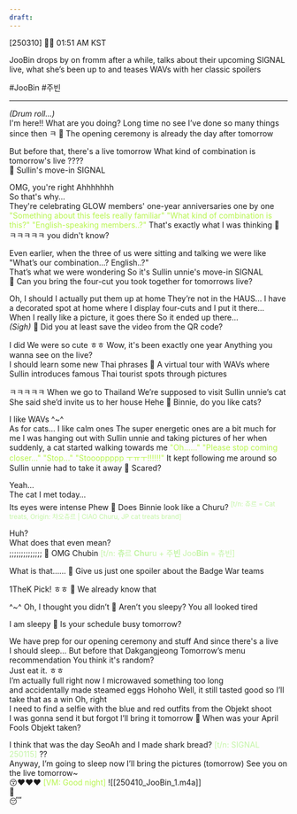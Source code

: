 ```yaml
---
draft:
---
```

[250310] 🐣💭 01:51 AM KST

JooBin drops by on fromm after a while, talks about their upcoming SIGNAL live, what she’s been up to and teases WAVs with her classic spoilers

#JooBin #주빈
___

*(Drum roll...)*  
I'm here!!
What are you doing? 
Long time no see
I’ve done so many things since then
ㅋ
🫧 The opening ceremony is already the day after tomorrow

But before that, there's a live tomorrow
What kind of combination is tomorrow's live ????  
🫧 Sullin's move-in SIGNAL  

OMG, you're right
Ahhhhhhh  
So that's why...  
They're celebrating GLOW members' one-year anniversaries one by one
<font color="#b7f54c">"Something about this feels really familiar" </font>
<font color="#b7f54c">"What kind of combination is this?"  </font>
<font color="#b7f54c">"English-speaking members..?"  </font>
That's exactly what I was thinking
🫧 ㅋㅋㅋㅋㅋ you didn't know?

Even earlier, when the three of us were sitting and talking
we were like "What’s our combination...? English..?"  
That’s what we were wondering
So it's Sullin unnie's move-in SIGNAL  
🫧 Can you bring the four-cut you took together for tomorrows live?

Oh, I should 
I actually put them up at home
They’re not in the HAUS...
I have a decorated spot at home where I display four-cuts 
and I put it there...  
When I really like a picture, it goes there 
So it ended up there...  
*(Sigh)*
🫧 Did you at least save the video from the QR code?

I did
We were so cute ㅎㅎ
Wow, it's been exactly one year
Anything you wanna see on the live?  
I should learn some new Thai phrases
🫧 A virtual tour with WAVs where Sullin introduces famous Thai tourist spots through pictures

ㅋㅋㅋㅋㅋ
When we go to Thailand
We’re supposed to visit Sullin unnie’s cat
She said she’d invite us to her house 
Hehe
🫧 Binnie, do you like cats?

I like WAVs ^~^  
As for cats... I like calm ones 
The super energetic ones are a bit much for me
I was hanging out with Sullin unnie and taking pictures of her
when suddenly, a cat started walking towards me
<font color="#b7f54c">"Oh……"</font>
<font color="#b7f54c">"Please stop coming closer…"</font>
<font color="#b7f54c">"Stop…"</font>
<font color="#b7f54c">"Stoooppppp ㅜㅠㅜ!!!!!!"</font>
It kept following me around
so Sullin unnie had to take it away
🫧 Scared?

Yeah…  
The cat I met today…  
Its eyes were intense 
Phew
🫧 Does Binnie look like a Churu? 
<font color="#c3f4a5"><sup>[t/n: 츄르 = Cat treats, Origin: 챠오츄르 | CIAO Churu, JP cat treats brand]</sup></font>

Huh?  
What does that even mean?  
;;;;;;;;;;;;;;
🫧 OMG Chubin <font color="#c3f4a5">[t/n: **츄**르 **Chu**ru + 주**빈** Joo**Bin** = 츄빈]</font>

What is that……
🫧 Give us just one spoiler about the Badge War teams

1TheK Pick! ㅎㅎ
🫧 We already know that

^~^ Oh, I thought you didn’t
🫧 Aren’t you sleepy? You all looked tired

I am sleepy
🫧 Is your schedule busy tomorrow?

We have prep for our opening ceremony and stuff 
And since there's a live  
I should sleep…
But before that
Dakgangjeong
Tomorrow’s menu recommendation
You think it's random?  
Just eat it.
ㅎㅎ  
I’m actually full right now 
I microwaved something too long  
and accidentally made steamed eggs
Hohoho
Well, it still tasted good 
so I’ll take that as a win
Oh, right  
I need to find a selfie with the blue and red outfits from the Objekt shoot  
I was gonna send it but forgot
I’ll bring it tomorrow
🫧 When was your April Fools Objekt taken?

I think that was the day SeoAh and I made shark bread?  <font color="#c3f4a5">[t/n: SIGNAL 250115]</font>
??  
Anyway, I’m going to sleep now
I’ll bring the pictures (tomorrow)
See you on the live tomorrow~  
😚❤️❤️❤️
<font color="#b7f54c">[VM: Good night]</font>
![[250410_JooBin_1.m4a]]  
🤍  
😴